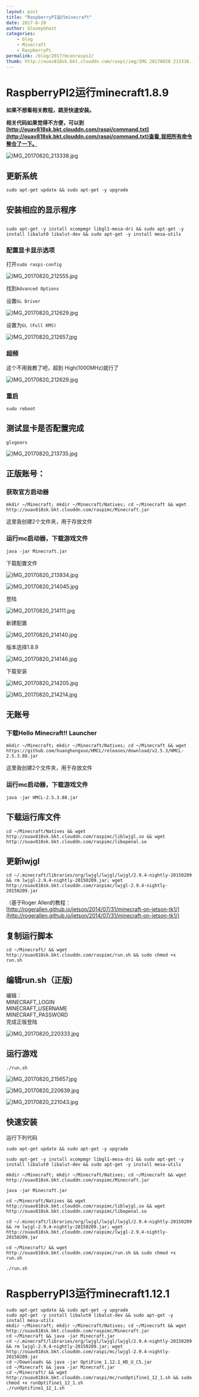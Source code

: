 ```yaml
---
layout: post
title: "RaspberryPI运行minecraft"
date: 2017-8-20
author: GloomyGhost
categories:
    - blog
    - Minecraft
    - RaspberryPi
permalink: /blog/2017/mconraspi2/
thumb: http://ouav818sk.bkt.clouddn.com/raspi/img/IMG_20170820_213338.jpg
---
```



# RaspberryPI2运行minecraft1.8.9

**如果不想看相关教程，跳至快速安装。**


**相关代码如果觉得不方便，可以到[http://ouav818sk.bkt.clouddn.com/raspi/command.txt](http://ouav818sk.bkt.clouddn.com/raspi/command.txt)查看,我把所有命令整合了一下。**

![IMG_20170820_213338.jpg](http://ouav818sk.bkt.clouddn.com/raspi/img/IMG_20170820_213338.jpg)
## 更新系统

```shell
sudo apt-get update && sudo apt-get -y upgrade
```

## 安装相应的显示程序

<!-- more -->

```shell

sudo apt-get -y install xcompmgr libgl1-mesa-dri && sudo apt-get -y install libalut0 libalut-dev && sudo apt-get -y install mesa-utils

```
### 配置显卡显示选项

打开```sudo raspi-config```

![IMG_20170820_212555.jpg](http://ouav818sk.bkt.clouddn.com/raspi/img/IMG_20170820_212555.jpg)

找到`Advanced Options`

设置`GL Driver`

![IMG_20170820_212629.jpg](http://ouav818sk.bkt.clouddn.com/raspi/img/IMG_20170820_212650.jpg)

设置为`GL (Full KMS)`

![IMG_20170820_212657.jpg](http://ouav818sk.bkt.clouddn.com/raspi/img/IMG_20170820_212657.jpg)

### 超频

这个不用我教了吧，超到 High(1000MHz)就行了

![IMG_20170820_212629.jpg](http://ouav818sk.bkt.clouddn.com/raspi/img/IMG_20170820_212629.jpg)

### 重启

`sudo reboot` 

## 测试显卡是否配置完成

`glxgears`

![IMG_20170820_213735.jpg](http://ouav818sk.bkt.clouddn.com/raspi/img/IMG_20170820_213735.jpg)

## 正版账号：

### 获取官方启动器
```
mkdir ~/Minecraft; mkdir ~/Minecraft/Natives; cd ~/Minecraft && wget http://ouav818sk.bkt.clouddn.com/raspimc/Minecraft.jar
```
这里我创建2个文件夹，用于存放文件

### 运行mc启动器，下载游戏文件

`java -jar Minecraft.jar`

下载配置文件

![IMG_20170820_213934.jpg](http://ouav818sk.bkt.clouddn.com/raspi/img/IMG_20170820_213934.jpg)

![IMG_20170820_214045.jpg](http://ouav818sk.bkt.clouddn.com/raspi/img/IMG_20170820_214045.jpg)

登陆

![IMG_20170820_214111.jpg](http://ouav818sk.bkt.clouddn.com/raspi/img/IMG_20170820_214111.jpg)

新建配置

![IMG_20170820_214140.jpg](http://ouav818sk.bkt.clouddn.com/raspi/img/IMG_20170820_214140.jpg)

版本选择1.8.9

![IMG_20170820_214146.jpg](http://ouav818sk.bkt.clouddn.com/raspi/img/IMG_20170820_214146.jpg)

下载安装

![IMG_20170820_214205.jpg](http://ouav818sk.bkt.clouddn.com/raspi/img/IMG_20170820_214205.jpg)

![IMG_20170820_214214.jpg](http://ouav818sk.bkt.clouddn.com/raspi/img/IMG_20170820_214214.jpg)

## 无账号

### 下载Hello Minecraft!! Launcher

```
mkdir ~/Minecraft; mkdir ~/Minecraft/Natives; cd ~/Minecraft && wget https://github.com/huanghongxun/HMCL/releases/download/v2.5.3/HMCL-2.5.3.88.jar
```
这里我创建2个文件夹，用于存放文件


### 运行mc启动器，下载游戏文件

`java -jar HMCL-2.5.3.88.jar`

## 下载运行库文件
```
cd ~/Minecraft/Natives && wget http://ouav818sk.bkt.clouddn.com/raspimc/liblwjgl.so && wget http://ouav818sk.bkt.clouddn.com/raspimc/libopenal.so
```

## 更新lwjgl

```
cd ~/.minecraft/libraries/org/lwjgl/lwjgl/lwjgl/2.9.4-nightly-20150209 && rm lwjgl-2.9.4-nightly-20150209.jar; wget http://ouav818sk.bkt.clouddn.com/raspimc/lwjgl-2.9.4-nightly-20150209.jar

```
（基于Roger Allen的教程：[http://rogerallen.github.io/jetson/2014/07/31/minecraft-on-jetson-tk1/](http://rogerallen.github.io/jetson/2014/07/31/minecraft-on-jetson-tk1/)


## 复制运行脚本
```
cd ~/Minecraft/ && wget http://ouav818sk.bkt.clouddn.com/raspimc/run.sh && sudo chmod +x run.sh
```
## 编辑run.sh（正版)
编辑：<br>
MINECRAFT_LOGIN<br>
MINECRAFT_USERNAME<br>
MINECRAFT_PASSWORD<br>
完成正版登陆

![IMG_20170820_220333.jpg](http://ouav818sk.bkt.clouddn.com/raspi/img/IMG_20170820_220333.jpg)

## 运行游戏


```./run.sh ```

![IMG_20170820_215657.jpg](http://ouav818sk.bkt.clouddn.com/raspi/img/IMG_20170820_215657.jpg)

![IMG_20170820_220639.jpg](http://ouav818sk.bkt.clouddn.com/raspi/img/IMG_20170820_220639.jpg)

![IMG_20170820_221043.jpg](http://ouav818sk.bkt.clouddn.com/raspi/img/IMG_20170820_221043.jpg)

## 快速安装

运行下列代码

```
sudo apt-get update && sudo apt-get -y upgrade

sudo apt-get -y install xcompmgr libgl1-mesa-dri && sudo apt-get -y install libalut0 libalut-dev && sudo apt-get -y install mesa-utils

mkdir ~/Minecraft; mkdir ~/Minecraft/Natives; cd ~/Minecraft && wget http://ouav818sk.bkt.clouddn.com/raspimc/Minecraft.jar

java -jar Minecraft.jar

cd ~/Minecraft/Natives && wget http://ouav818sk.bkt.clouddn.com/raspimc/liblwjgl.so && wget http://ouav818sk.bkt.clouddn.com/raspimc/libopenal.so

cd ~/.minecraft/libraries/org/lwjgl/lwjgl/lwjgl/2.9.4-nightly-20150209 && rm lwjgl-2.9.4-nightly-20150209.jar; wget http://ouav818sk.bkt.clouddn.com/raspimc/lwjgl-2.9.4-nightly-20150209.jar

cd ~/Minecraft/ && wget http://ouav818sk.bkt.clouddn.com/raspimc/run.sh && sudo chmod +x run.sh

./run.sh
```
# RaspberryPI3运行minecraft1.12.1


```shall
sudo apt-get update && sudo apt-get -y upgrade
sudo apt-get -y install libalut0 libalut-dev && sudo apt-get -y install mesa-utils
mkdir ~/Minecraft; mkdir ~/Minecraft/Natives; cd ~/Minecraft && wget http://ouav818sk.bkt.clouddn.com/raspimc/Minecraft.jar
cd ~/Minecraft && java -jar Minecraft.jar
cd ~/.minecraft/libraries/org/lwjgl/lwjgl/lwjgl/2.9.4-nightly-20150209 && rm lwjgl-2.9.4-nightly-20150209.jar; wget http://ouav818sk.bkt.clouddn.com/raspi/mc/lwjgl-2.9.4-nightly-20150209.jar
cd ~/Downloads && java -jar OptiFine_1.12.1_HD_U_C5.jar
cd ~/Minecraft && java -jar Minecraft.jar
cd ~/Minecraft/ && wget http://ouav818sk.bkt.clouddn.com/raspi/mc/runOptifine1_12_1.sh && sudo chmod +x runOptifine1_12_1.sh
./runOptifine1_12_1.sh